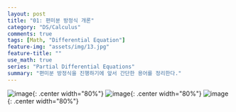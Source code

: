```yaml
---
layout: post
title: "01: 편미분 방정식 개론"
category: "DS/Calculus"
comments: true
tags: [Math, "Differential Equation"]
feature-img: "assets/img/13.jpg"
feature-title: ""
use_math: true
series: "Partial Differential Equations"
summary: "편미분 방정식을 진행하기에 앞서 간단한 용어를 정리한다."
---
```


![image](https://user-images.githubusercontent.com/37871541/94904371-2da17300-04d6-11eb-9c83-d2c2e06b6d6a.png){: .center width="80%"}
![image](https://user-images.githubusercontent.com/37871541/94904386-33975400-04d6-11eb-947b-f312c790fcc3.png){: .center width="80%"}
![image](https://user-images.githubusercontent.com/37871541/94904393-38f49e80-04d6-11eb-98fa-908bf7cbab60.png){: .center width="80%"}
